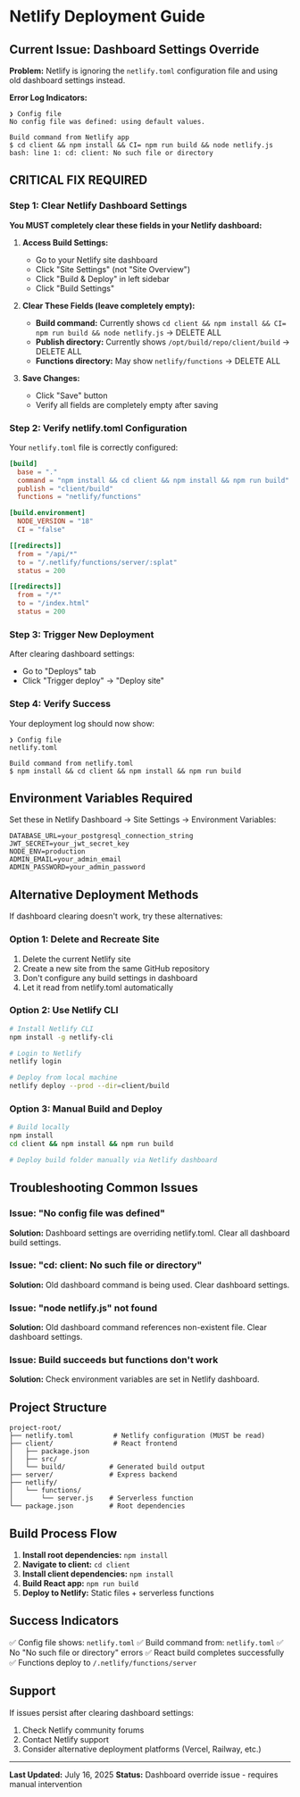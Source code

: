 # Netlify Deployment Guide

## Current Issue: Dashboard Settings Override

**Problem:** Netlify is ignoring the `netlify.toml` configuration file and using old dashboard settings instead.

**Error Log Indicators:**
```
❯ Config file
No config file was defined: using default values.

Build command from Netlify app
$ cd client && npm install && CI= npm run build && node netlify.js
bash: line 1: cd: client: No such file or directory
```

## CRITICAL FIX REQUIRED

### Step 1: Clear Netlify Dashboard Settings

**You MUST completely clear these fields in your Netlify dashboard:**

1. **Access Build Settings:**
   - Go to your Netlify site dashboard
   - Click "Site Settings" (not "Site Overview")
   - Click "Build & Deploy" in left sidebar
   - Click "Build Settings"

2. **Clear These Fields (leave completely empty):**
   - **Build command:** Currently shows `cd client && npm install && CI= npm run build && node netlify.js` → DELETE ALL
   - **Publish directory:** Currently shows `/opt/build/repo/client/build` → DELETE ALL  
   - **Functions directory:** May show `netlify/functions` → DELETE ALL

3. **Save Changes:**
   - Click "Save" button
   - Verify all fields are completely empty after saving

### Step 2: Verify netlify.toml Configuration

Your `netlify.toml` file is correctly configured:

```toml
[build]
  base = "."
  command = "npm install && cd client && npm install && npm run build"
  publish = "client/build"
  functions = "netlify/functions"

[build.environment]
  NODE_VERSION = "18"
  CI = "false"

[[redirects]]
  from = "/api/*"
  to = "/.netlify/functions/server/:splat"
  status = 200

[[redirects]]
  from = "/*"
  to = "/index.html"
  status = 200
```

### Step 3: Trigger New Deployment

After clearing dashboard settings:
- Go to "Deploys" tab
- Click "Trigger deploy" → "Deploy site"

### Step 4: Verify Success

Your deployment log should now show:
```
❯ Config file
netlify.toml

Build command from netlify.toml
$ npm install && cd client && npm install && npm run build
```

## Environment Variables Required

Set these in Netlify Dashboard → Site Settings → Environment Variables:

```
DATABASE_URL=your_postgresql_connection_string
JWT_SECRET=your_jwt_secret_key
NODE_ENV=production
ADMIN_EMAIL=your_admin_email
ADMIN_PASSWORD=your_admin_password
```

## Alternative Deployment Methods

If dashboard clearing doesn't work, try these alternatives:

### Option 1: Delete and Recreate Site
1. Delete the current Netlify site
2. Create a new site from the same GitHub repository
3. Don't configure any build settings in dashboard
4. Let it read from netlify.toml automatically

### Option 2: Use Netlify CLI
```bash
# Install Netlify CLI
npm install -g netlify-cli

# Login to Netlify
netlify login

# Deploy from local machine
netlify deploy --prod --dir=client/build
```

### Option 3: Manual Build and Deploy
```bash
# Build locally
npm install
cd client && npm install && npm run build

# Deploy build folder manually via Netlify dashboard
```

## Troubleshooting Common Issues

### Issue: "No config file was defined"
**Solution:** Dashboard settings are overriding netlify.toml. Clear all dashboard build settings.

### Issue: "cd: client: No such file or directory"
**Solution:** Old dashboard command is being used. Clear dashboard settings.

### Issue: "node netlify.js" not found
**Solution:** Old dashboard command references non-existent file. Clear dashboard settings.

### Issue: Build succeeds but functions don't work
**Solution:** Check environment variables are set in Netlify dashboard.

## Project Structure

```
project-root/
├── netlify.toml          # Netlify configuration (MUST be read)
├── client/               # React frontend
│   ├── package.json
│   ├── src/
│   └── build/           # Generated build output
├── server/              # Express backend
├── netlify/
│   └── functions/
│       └── server.js    # Serverless function
└── package.json         # Root dependencies
```

## Build Process Flow

1. **Install root dependencies:** `npm install`
2. **Navigate to client:** `cd client`
3. **Install client dependencies:** `npm install`
4. **Build React app:** `npm run build`
5. **Deploy to Netlify:** Static files + serverless functions

## Success Indicators

✅ Config file shows: `netlify.toml`
✅ Build command from: `netlify.toml`
✅ No "No such file or directory" errors
✅ React build completes successfully
✅ Functions deploy to `/.netlify/functions/server`

## Support

If issues persist after clearing dashboard settings:
1. Check Netlify community forums
2. Contact Netlify support
3. Consider alternative deployment platforms (Vercel, Railway, etc.)

---

**Last Updated:** July 16, 2025
**Status:** Dashboard override issue - requires manual intervention
